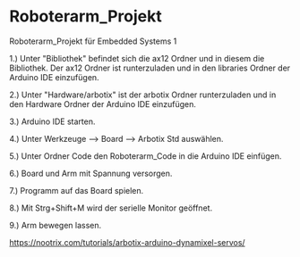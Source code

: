 # Roboterarm_Projekt
Roboterarm_Projekt für Embedded Systems 1

1.) Unter "Bibliothek" befindet sich die ax12 Ordner und in diesem die Bibliothek. Der ax12 Ordner ist runterzuladen und in den libraries Ordner der Arduino IDE einzufügen.

2.) Unter "Hardware/arbotix" ist der arbotix Ordner runterzuladen und in den Hardware Ordner der Arduino IDE einzufügen.

3.) Arduino IDE starten.

4.) Unter Werkzeuge --> Board --> Arbotix Std auswählen.

5.) Unter Ordner Code den Roboterarm_Code in die Arduino IDE einfügen.

6.) Board und Arm mit Spannung versorgen. 

7.) Programm auf das Board spielen.

8.) Mit Strg+Shift+M wird der serielle Monitor geöffnet.

9.) Arm bewegen lassen.



https://nootrix.com/tutorials/arbotix-arduino-dynamixel-servos/
